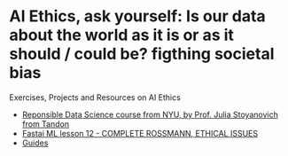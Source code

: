 # AI Ethics, ask yourself: Is our data about the world as it is or as it should / could be? figthing societal bias
Exercises, Projects and Resources on AI Ethics
- [Reponsible Data Science course from NYU, by Prof. Julia Stoyanovich from Tandon](https://dataresponsibly.github.io)
- [Fastai ML lesson 12 - COMPLETE ROSSMANN, ETHICAL ISSUES](http://course18.fast.ai/lessonsml1/lesson12.html)
- [Guides](https://github.com/SaturdaysAI/ethics/blob/master/Guides)
